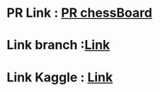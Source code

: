 # PR Link : [PR chessBoard](https://github.com/hind-hb/chess-board/pull/1/commits/2a4588f608ab03e3edcf2be305d5afff1b7637d0)
# Link branch :[Link](https://github.com/hind-hb/chess-board/tree/chessBoard)
# Link Kaggle : [Link](https://www.kaggle.com/hind28/chessboard)
